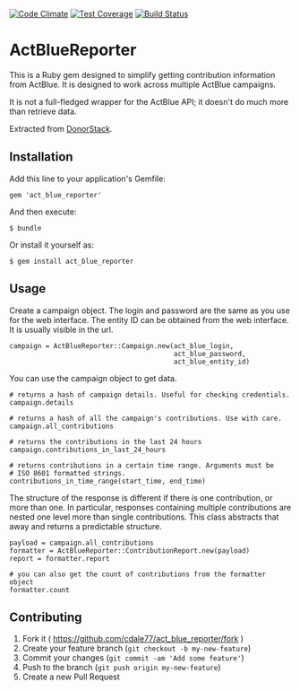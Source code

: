 [![Code Climate](https://codeclimate.com/github/cdale77/act_blue_reporter/badges/gpa.svg)](https://codeclimate.com/github/cdale77/act_blue_reporter)
[![Test Coverage](https://codeclimate.com/github/cdale77/act_blue_reporter/badges/coverage.svg)](https://codeclimate.com/github/cdale77/act_blue_reporter)
[![Build Status](https://travis-ci.org/cdale77/act_blue_reporter.svg?branch=master)](https://travis-ci.org/cdale77/act_blue_reporter)

# ActBlueReporter

This is a Ruby gem designed to simplify getting contribution information from
ActBlue. It is designed to work across multiple ActBlue campaigns. 

It is not a full-fledged wrapper for the ActBlue API; it doesn't do much more
than retrieve data. 

Extracted from [DonorStack](http://donorstack.com/).

## Installation

Add this line to your application's Gemfile:

    gem 'act_blue_reporter'

And then execute:

    $ bundle

Or install it yourself as:

    $ gem install act_blue_reporter

## Usage

Create a campaign object. The login and password are the same as you use for
the web interface. The entity ID can be obtained from the web interface. It is
usually visible in the url. 

    campaign = ActBlueReporter::Campaign.new(act_blue_login, 
                                             act_blue_password, 
                                             act_blue_entity_id)
                                  
You can use the campaign object to get data.
  
    # returns a hash of campaign details. Useful for checking credentials.
    campaign.details
    
    # returns a hash of all the campaign's contributions. Use with care. 
    campaign.all_contributions
    
    # returns the contributions in the last 24 hours
    campaign.contributions_in_last_24_hours
    
    # returns contributions in a certain time range. Arguments must be
    # ISO 8601 formatted strings. 
    contributions_in_time_range(start_time, end_time)
    
The structure of the response is 
different if there is one contribution, or more than one. In particular, 
responses containing multiple contributions are nested one level more than 
single contributions. This class abstracts that away and returns a predictable 
structure. 

    payload = campaign.all_contributions
    formatter = ActBlueReporter::ContributionReport.new(payload)
    report = formatter.report
    
    # you can also get the count of contributions from the formatter object
    formatter.count
    

## Contributing

1. Fork it ( https://github.com/cdale77/act_blue_reporter/fork )
2. Create your feature branch (`git checkout -b my-new-feature`)
3. Commit your changes (`git commit -am 'Add some feature'`)
4. Push to the branch (`git push origin my-new-feature`)
5. Create a new Pull Request
